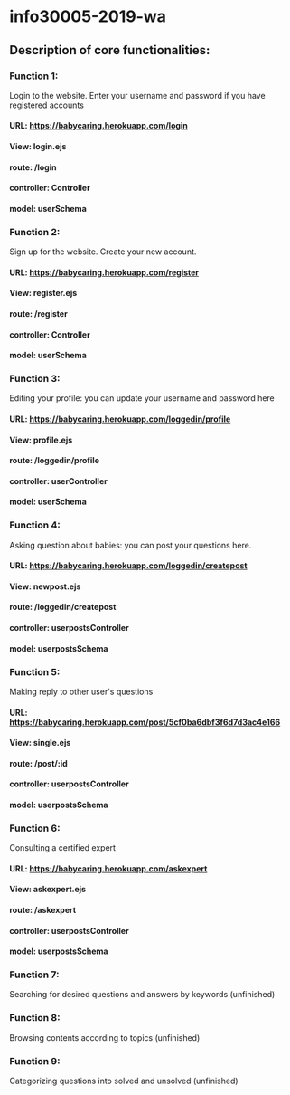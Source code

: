# info30005-2019-wa

## Description of core functionalities:

### Function 1:
Login to the website. Enter your username and password if you have registered accounts

#### URL: https://babycaring.herokuapp.com/login
#### View: login.ejs
#### route: /login
#### controller: Controller
#### model: userSchema

### Function 2:
Sign up for the website. Create your new account.

#### URL: https://babycaring.herokuapp.com/register  
#### View: register.ejs
#### route: /register
#### controller: Controller
#### model: userSchema

### Function 3:
Editing your profile: you can update your username and password here

#### URL: https://babycaring.herokuapp.com/loggedin/profile
#### View: profile.ejs
#### route: /loggedin/profile
#### controller: userController
#### model: userSchema

### Function 4:
Asking question about babies: you can post your questions here. 

#### URL: https://babycaring.herokuapp.com/loggedin/createpost
#### View: newpost.ejs
#### route: /loggedin/createpost
#### controller: userpostsController
#### model: userpostsSchema

### Function 5:
Making reply to other user's questions

#### URL: https://babycaring.herokuapp.com/post/5cf0ba6dbf3f6d7d3ac4e166
#### View: single.ejs
#### route: /post/:id
#### controller: userpostsController
#### model: userpostsSchema

### Function 6:
Consulting a certified expert

#### URL: https://babycaring.herokuapp.com/askexpert
#### View: askexpert.ejs
#### route: /askexpert
#### controller: userpostsController
#### model: userpostsSchema

### Function 7:
Searching for desired questions and answers by keywords (unfinished)

### Function 8:
Browsing contents according to topics (unfinished)

### Function 9:
Categorizing questions into solved and unsolved (unfinished)


